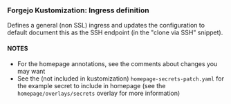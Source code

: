 ### Forgejo Kustomization: Ingress definition

Defines a general (non SSL) ingress and updates the configuration to default 
document this as the SSH endpoint (in the "clone via SSH" snippet).

#### NOTES

- For the homepage annotations, see the comments about changes you may want
- See the (not included in kustomization) `homepage-secrets-patch.yaml` for the
  example secret to include in homepage (see the `homepage/overlays/secrets` overlay
  for more information)
